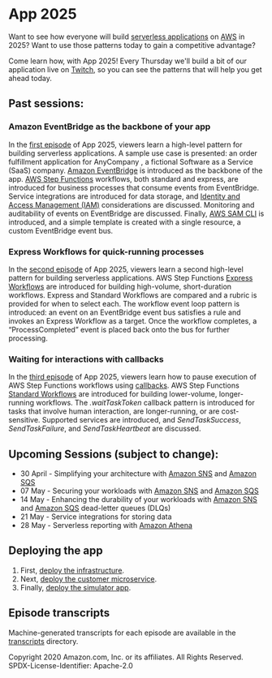 # App 2025

Want to see how everyone will build [serverless applications][serverless] on [AWS][aws] in 2025? Want to use those patterns today to gain a competitive advantage?

Come learn how, with App 2025! Every Thursday we'll build a bit of our application live on [Twitch][twitch], so you can see the patterns that will help you get ahead today.

## Past sessions:

### Amazon EventBridge as the backbone of your app

In the [first episode][first-episode] of App 2025, viewers learn a high-level pattern for building serverless applications. A sample use case is presented: an order fulfillment application for AnyCompany , a fictional Software as a Service (SaaS) company. [Amazon EventBridge][eventbridge] is introduced as the backbone of the app. [AWS Step Functions][step-functions] workflows, both standard and express, are introduced for business processes that consume events from EventBridge. Service integrations are introduced for data storage, and [Identity and Access Management (IAM)][iam] considerations are discussed. Monitoring and auditability of events on EventBridge are discussed. Finally, [AWS SAM CLI][sam-cli] is introduced, and a simple template is created with a single resource, a custom EventBridge event bus.

### Express Workflows for quick-running processes

In the [second episode][second-episode] of App 2025, viewers learn a second high-level pattern for building serverless applications. AWS Step Functions [Express Workflows][express-workflows] are introduced for building high-volume, short-duration workflows. Express and Standard Workflows are compared and a rubric is provided for when to select each. The workflow event loop pattern is introduced: an event on an EventBridge event bus satisfies a rule and invokes an Express Workflow as a target. Once the workflow completes, a “ProcessCompleted” event is placed back onto the bus for further processing.

### Waiting for interactions with callbacks

In the [third episode][third-episode] of App 2025, viewers learn how to pause execution of AWS Step Functions workflows using [callbacks][callbacks]. AWS Step Functions [Standard Workflows][standard-workflows] are introduced for building lower-volume, longer-running workflows. The _.waitTaskToken_ callback pattern is introduced for tasks that involve human interaction, are longer-running, or are cost-sensitive. Supported services are introduced, and _SendTaskSuccess_, _SendTaskFailure_, and _SendTaskHeartbeat_ are discussed.

## Upcoming Sessions (subject to change):

* 30 April - Simplifying your architecture with [Amazon SNS][sns] and [Amazon SQS][sqs]
* 07 May - Securing your workloads with [Amazon SNS][sns] and [Amazon SQS][sqs]
* 14 May - Enhancing the durability of your workloads with [Amazon SNS][sns] and [Amazon SQS][sqs] dead-letter queues (DLQs)
* 21 May - Service integrations for storing data
* 28 May - Serverless reporting with [Amazon Athena][athena]

## Deploying the app

1. First, [deploy the infrastructure][deploy-infrastructure].
1. Next, [deploy the customer microservice][deploy-customer].
1. Finally, [deploy the simulator app][deploy-simulator].

## Episode transcripts

Machine-generated transcripts for each episode are available in the [transcripts](transcripts) directory.

Copyright 2020 Amazon.com, Inc. or its affiliates. All Rights Reserved.
SPDX-License-Identifier: Apache-2.0

[athena]: https://aws.amazon.com/athena/
[aws]: https://aws.amazon.com/
[callbacks]: https://docs.aws.amazon.com/step-functions/latest/dg/connect-to-resource.html#connect-wait-token
[eventbridge]: https://aws.amazon.com/eventbridge/
[express-workflows]: https://aws.amazon.com/about-aws/whats-new/2019/12/introducing-aws-step-functions-express-workflows/
[iam]: https://aws.amazon.com/iam/
[sam-cli]: https://github.com/awslabs/aws-sam-cli/
[serverless]: https://aws.amazon.com/serverless/
[sns]: https://aws.amazon.com/sns/
[sqs]: https://aws.amazon.com/sqs/
[standard-workflows]: https://docs.aws.amazon.com/step-functions/latest/dg/concepts-standard-vs-express.html
[step-functions]: https://aws.amazon.com/step-functions/
[twitch]: https://twitch.tv/robsutter/

[first-episode]: https://youtu.be/jYmZH7j_MXA?t=80
[second-episode]: https://youtu.be/pdc6oorQ3lE
[third-episode]: https://youtu.be/raFNW7KdehE

[deploy-infrastructure]: infrastructure/
[deploy-customer]: customer/
[deploy-simulator]: simulator/
